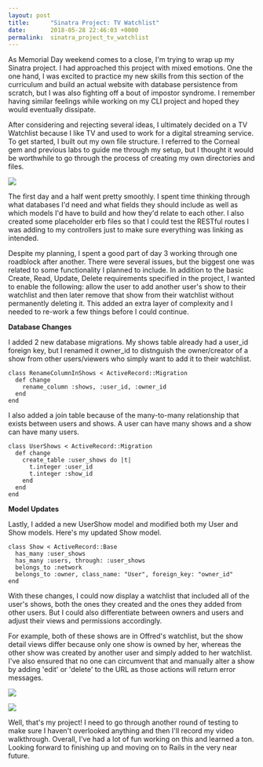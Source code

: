 ```yaml
---
layout: post
title:      "Sinatra Project: TV Watchlist"
date:       2018-05-28 22:46:03 +0000
permalink:  sinatra_project_tv_watchlist
---
```



As Memorial Day weekend comes to a close, I'm trying to wrap up my Sinatra project. I had approached this project with mixed emotions. One the one hand, I was excited to practice my new skills from this section of the curriculum and build an actual website with database persistence from scratch, but I was also fighting off a bout of impostor syndrome. I remember having similar feelings while working on my CLI project and hoped they would eventually dissipate.

After considering and rejecting several ideas, I ultimately decided on a TV Watchlist because I like TV and used to work for a digital streaming service. To get started, I built out my own file structure. I referred to the Corneal gem and previous labs to guide me through my setup, but I thought it would be worthwhile to go through the process of creating my own directories and files.

![](https://i.imgur.com/npdXHTw.png)

The first day and a half went pretty smoothly. I spent time thinking through what databases I'd need and what fields they should include as well as which models I'd have to build and how they'd relate to each other. I also created some placeholder erb files so that I could test the RESTful routes I was adding to my controllers just to make sure everything was linking as intended.

Despite my planning, I spent a good part of day 3 working through one roadblock after another. There were several issues, but the biggest one was related to some functionality I planned to include. In addition to the basic Create, Read, Update, Delete requirements specified in the project, I wanted to enable the following: allow the user to add another user's show to their watchlist and then later remove that show from their watchlist without permanently deleting it. This added an extra layer of complexity and I needed to re-work a few things before I could continue.

**Database Changes**

I added 2 new database migrations. My shows table already had a user_id foreign key, but I renamed it owner_id to distnguish the owner/creator of a show from other users/viewers who simply want to add it to their watchlist.

```
class RenameColumnInShows < ActiveRecord::Migration
  def change
    rename_column :shows, :user_id, :owner_id
  end
end
```

I also added a join table because of the many-to-many relationship that exists between users and shows. A user can have many shows and a show can have many users.

```
class UserShows < ActiveRecord::Migration
  def change
    create_table :user_shows do |t|
      t.integer :user_id
      t.integer :show_id
    end
  end
end
```

**Model Updates**

Lastly, I added a new UserShow model and modified both my User and Show models. Here's my updated Show model.

```
class Show < ActiveRecord::Base
  has_many :user_shows
  has_many :users, through: :user_shows
  belongs_to :network
  belongs_to :owner, class_name: "User", foreign_key: "owner_id"
end
```

With these changes, I could now display a watchlist that included all of the user's shows, both the ones they created and the ones they added from other users. But I could also differentiate between owners and users and adjust their views and permissions accordingly.

For example, both of these shows are in Offred's watchlist, but the show detail views differ because only one show is owned by her, whereas the other show was created by another user and simply added to her watchlist. I've also ensured that no one can circumvent that and manually alter a show by adding 'edit' or 'delete' to the URL as those actions will return error messages.

![](https://i.imgur.com/6ys73ai.png?1)

![](https://i.imgur.com/nLii1NI.png?1)

Well, that's my project! I need to go through another round of testing to make sure I haven't overlooked anything and then I'll record my video walkthrough. Overall, I've had a lot of fun working on this and learned a ton. Looking forward to finishing up and moving on to Rails in the very near future.
